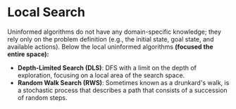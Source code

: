 # Local Search

Uninformed algorithms do not have any domain-specific knowledge; they rely only on the problem definition (e.g., the initial state, goal state, and available actions). Below the local uninformed algorithms **(focused the entire space):**

* **Depth-Limited Search (DLS)**: DFS with a limit on the depth of exploration, focusing on a local area of the search space.
* **Random Walk Search (RWS)**: Sometimes known as a drunkard's walk, is a stochastic process that describes a path that consists of a succession of random steps.

